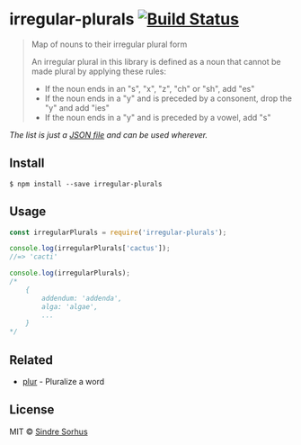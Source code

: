 # irregular-plurals [![Build Status](https://travis-ci.org/sindresorhus/irregular-plurals.svg?branch=master)](https://travis-ci.org/sindresorhus/irregular-plurals)

> Map of nouns to their irregular plural form  
>
> An irregular plural in this library is defined as a noun that cannot be made plural by applying these rules:
> - If the noun ends in an "s", "x", "z", "ch" or "sh", add "es"
> - If the noun ends in a "y" and is preceded by a consonent, drop the "y" and add "ies"
> - If the noun ends in a "y" and is preceded by a vowel, add "s"

*The list is just a [JSON file](irregular-plurals.json) and can be used wherever.*


## Install

```
$ npm install --save irregular-plurals
```


## Usage

```js
const irregularPlurals = require('irregular-plurals');

console.log(irregularPlurals['cactus']);
//=> 'cacti'

console.log(irregularPlurals);
/*
    {
        addendum: 'addenda',
        alga: 'algae',
        ...
    }
*/
```


## Related

- [plur](https://github.com/sindresorhus/plur) - Pluralize a word


## License

MIT © [Sindre Sorhus](http://sindresorhus.com)
